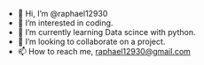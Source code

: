 - 👋 Hi, I’m @raphael12930
- 👀 I’m interested in coding.
- 🌱 I’m currently learning Data scince with python.
- 💞️ I’m looking to collaborate on a project.
- 📫 How to reach me, raphael12930@gmail.com

<!---
raphael12930/raphael12930 is a ✨ special ✨ repository because its `README.md` (this file) appears on your GitHub profile.
You can click the Preview link to take a look at your changes.
--->
